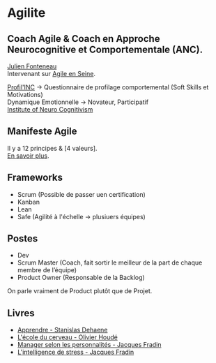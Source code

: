 # Agilite

## Coach Agile & Coach en Approche Neurocognitive et Comportementale (ANC).

[Julien Fonteneau](https://www.linkedin.com/in/julien-fonteneau-61863023/) <br>
Intervenant sur [Agile en Seine](https://www.agileenseine.com/).

[Profil'INC](https://www.neurocognitivism.fr/brochure-profilinc-fr_201106/) ->  Questionnaire de profilage comportemental (Soft Skills et Motivations) <br>
Dynamique Emotionnelle -> Novateur, Participatif <br>
[Institute of Neuro Cognitivism](https://www.neurocognitivism.fr/)

## Manifeste Agile

Il y a 12 principes & [4 valeurs]. <br>
[En savoir plus](https://fr.wikipedia.org/wiki/Manifeste_agile).

## Frameworks

- Scrum (Possible de passer uen certification)
- Kanban
- Lean
- Safe (Agilité à l'échelle -> plusiuers équipes)

## Postes

- Dev
- Scrum Master (Coach, fait sortir le meilleur de la part de chaque membre de l’équipe)
- Product Owner (Responsable de la Backlog)

On parle vraiment de Product plutôt que de Projet.

## Livres

- [Apprendre - Stanislas Dehaene](https://www.placedeslibraires.fr/livre/9782738145420-apprendre-les-talents-du-cerveau-le-defi-des-machines-stanislas-dehaene/)
- [L'école du cerveau - Olivier Houdé](https://www.placedeslibraires.fr/livre/9782738145420-apprendre-les-talents-du-cerveau-le-defi-des-machines-stanislas-dehaene/)
- [Manager selon les personnalités - Jacques Fradin](https://www.placedeslibraires.fr/livre/9782212558050-manager-selon-les-personnalites-les-neurosciences-au-secours-de-la-motivation-jacques-fradin-frederic-le-moullec/)
- [L'intelligence de stress - Jacques Fradin](https://www.placedeslibraires.fr/livre/9782212540987-l-intelligence-de-stress-mieux-vivre-avec-les-neurosciences-jacques-fradin/)
